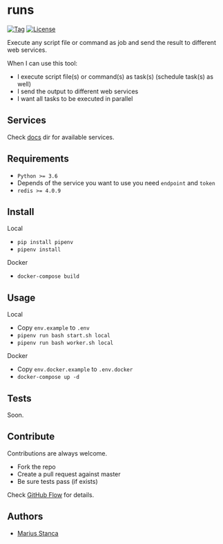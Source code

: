 # runs

[![Tag](https://img.shields.io/github/v/tag/wmariuss/runs)](https://github.com/wmariuss/runs/tags)
[![License](https://img.shields.io/github/license/wmariuss/runs)](https://github.com/wmariuss/runs/blob/master/LICENSE)

Execute any script file or command as job and send the result to different web services.

When I can use this tool:

* I execute script file(s) or command(s) as task(s) (schedule task(s) as well)
* I send the output to different web services
* I want all tasks to be executed in parallel

## Services

Check [docs](docs/) dir for available services.

## Requirements

* `Python >= 3.6`
* Depends of the service you want to use you need `endpoint` and `token`
* `redis >= 4.0.9`

## Install

Local

* `pip install pipenv`
* `pipenv install`

Docker

* `docker-compose build`

## Usage

Local

* Copy `env.example` to `.env`
* `pipenv run bash start.sh local`
* `pipenv run bash worker.sh local`

Docker

* Copy `env.docker.example` to `.env.docker`
* `docker-compose up -d`

## Tests

Soon.

## Contribute

Contributions are always welcome.

* Fork the repo
* Create a pull request against master
* Be sure tests pass (if exists)

Check [GitHub Flow](https://guides.github.com/introduction/flow/) for details.

## Authors

* [Marius Stanca](mailto:me@marius.xyz)
